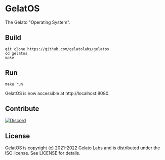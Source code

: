 # GelatOS
The Gelato "Operating System".

## Build
```
git clone https://github.com/gelatolabs/gelatos
cd gelatos
make
```

## Run
```
make run
```
GelatOS is now accessible at http://localhost:8080.

## Contribute
[![Discord](https://img.shields.io/discord/518178830674821162?color=%235865f2&label=Discord&logo=discord&logoColor=%235865f2)](https://discord.gg/6WEwGsRHvp)

## License
GelatOS is copyright (c) 2021-2022 Gelato Labs and is distributed under
the ISC license. See LICENSE for details.
